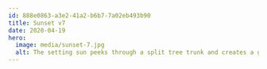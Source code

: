 ```yaml
---
id: 888e0863-a3e2-41a2-b6b7-7a02eb493b90
title: Sunset v7
date: 2020-04-19
hero:
  image: media/sunset-7.jpg
  alt: The setting sun peeks through a split tree trunk and creates a golden flare. In the foreground a dark field.
---
```

